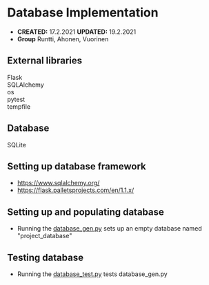 # Database Implementation
* **CREATED:** 17.2.2021
**UPDATED:** 19.2.2021
* **Group** Runtti, Ahonen, Vuorinen
## External libraries
Flask<br>
SQLAlchemy<br>
os<br>
pytest<br>
tempfile<br>

## Database
SQLite

## Setting up database framework
* https://www.sqlalchemy.org/ <br>
* https://flask.palletsprojects.com/en/1.1.x/

## Setting up and populating database
* Running the [database_gen.py](https://github.com/jruntti20/PWP_jm/blob/master/db/database_gen.py) sets up an empty database named "project_database"

## Testing database
* Running the [database_test.py](https://github.com/jruntti20/PWP_jm/blob/master/db/database_test.py) tests database_gen.py 
